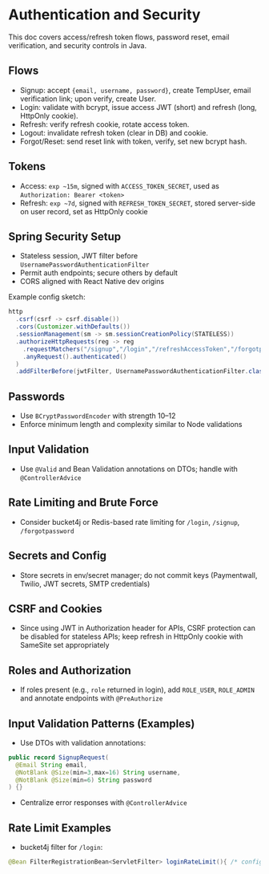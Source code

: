 # Authentication and Security

This doc covers access/refresh token flows, password reset, email verification, and security controls in Java.

## Flows
- Signup: accept `{email, username, password}`, create TempUser, email verification link; upon verify, create User.
- Login: validate with bcrypt, issue access JWT (short) and refresh (long, HttpOnly cookie).
- Refresh: verify refresh cookie, rotate access token.
- Logout: invalidate refresh token (clear in DB) and cookie.
- Forgot/Reset: send reset link with token, verify, set new bcrypt hash.

## Tokens
- Access: `exp ~15m`, signed with `ACCESS_TOKEN_SECRET`, used as `Authorization: Bearer <token>`
- Refresh: `exp ~7d`, signed with `REFRESH_TOKEN_SECRET`, stored server-side on user record, set as HttpOnly cookie

## Spring Security Setup
- Stateless session, JWT filter before `UsernamePasswordAuthenticationFilter`
- Permit auth endpoints; secure others by default
- CORS aligned with React Native dev origins

Example config sketch:
```java
http
  .csrf(csrf -> csrf.disable())
  .cors(Customizer.withDefaults())
  .sessionManagement(sm -> sm.sessionCreationPolicy(STATELESS))
  .authorizeHttpRequests(reg -> reg
    .requestMatchers("/signup","/login","/refreshAccessToken","/forgotpassword","/verifyemail","/verifytoken","/resetpassword","/api/payment/pingback").permitAll()
    .anyRequest().authenticated()
  )
  .addFilterBefore(jwtFilter, UsernamePasswordAuthenticationFilter.class);
```

## Passwords
- Use `BCryptPasswordEncoder` with strength 10–12
- Enforce minimum length and complexity similar to Node validations

## Input Validation
- Use `@Valid` and Bean Validation annotations on DTOs; handle with `@ControllerAdvice`

## Rate Limiting and Brute Force
- Consider bucket4j or Redis-based rate limiting for `/login`, `/signup`, `/forgotpassword`

## Secrets and Config
- Store secrets in env/secret manager; do not commit keys (Paymentwall, Twilio, JWT secrets, SMTP credentials)

## CSRF and Cookies
- Since using JWT in Authorization header for APIs, CSRF protection can be disabled for stateless APIs; keep refresh in HttpOnly cookie with SameSite set appropriately

## Roles and Authorization
- If roles present (e.g., `role` returned in login), add `ROLE_USER`, `ROLE_ADMIN` and annotate endpoints with `@PreAuthorize`

## Input Validation Patterns (Examples)
- Use DTOs with validation annotations:
```java
public record SignupRequest(
  @Email String email,
  @NotBlank @Size(min=3,max=16) String username,
  @NotBlank @Size(min=6) String password
) {}
```
- Centralize error responses with `@ControllerAdvice`

## Rate Limit Examples
- bucket4j filter for `/login`:
```java
@Bean FilterRegistrationBean<ServletFilter> loginRateLimit(){ /* configure bucket */ }
```